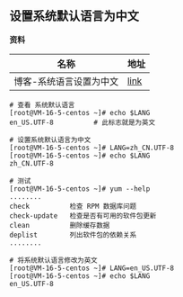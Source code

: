 ## 设置系统默认语言为中文

**资料**

| 名称                    | 地址                                                        |
| ----------------------- | ----------------------------------------------------------- |
| 博客-系统语言设置为中文 | [link](https://cloud.tencent.com/developer/article/1640802) |



```shell
# 查看 系统默认语言
[root@VM-16-5-centos ~]# echo $LANG
en_US.UTF-8          # 此标志就是为英文

# 设置系统默认语言为中文
[root@VM-16-5-centos ~]# LANG=zh_CN.UTF-8
[root@VM-16-5-centos ~]# echo $LANG
zh_CN.UTF-8

# 测试
[root@VM-16-5-centos ~]# yum --help
........
check          检查 RPM 数据库问题
check-update   检查是否有可用的软件包更新
clean          删除缓存数据
deplist        列出软件包的依赖关系
........

# 将系统默认语言修改为英文
[root@VM-16-5-centos ~]# LANG=en_US.UTF-8
[root@VM-16-5-centos ~]# echo $LANG
en_US.UTF-8
```

